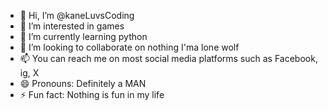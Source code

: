 - 👋 Hi, I’m @kaneLuvsCoding
- 👀 I’m interested in games
- 🌱 I’m currently learning python
- 💞️ I’m looking to collaborate on nothing I'ma lone wolf
- 📫 You can reach me on most social media platforms such as Facebook, ig, X
- 😄 Pronouns: Definitely a MAN
- ⚡ Fun fact: Nothing is fun in my life

<!---
kaneLuvsCoding/kaneLuvsCoding is a ✨ special ✨ repository because its `README.md` (this file) appears on your GitHub profile.
You can click the Preview link to take a look at your changes.
--->
